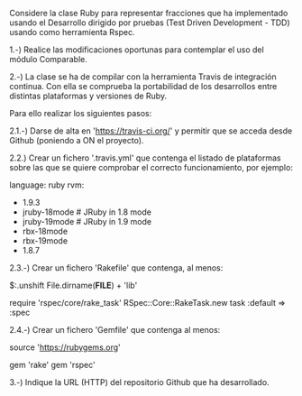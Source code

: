 Considere la clase Ruby para representar fracciones que ha implementado usando el Desarrollo dirigido por pruebas (Test Driven Development - TDD) usando como herramienta Rspec. 

1.-) Realice las modificaciones oportunas para contemplar el uso del módulo Comparable.

2.-) La clase se ha de compilar con la herramienta Travis de integración continua. Con ella se comprueba la portabilidad de los desarrollos entre distintas plataformas y versiones de Ruby.

Para ello realizar los siguientes pasos:

2.1.-) Darse de alta en 'https://travis-ci.org/' y permitir que se acceda desde Github (poniendo a ON el proyecto).

2.2.) Crear un fichero '.travis.yml' que contenga el listado de plataformas sobre las que se quiere comprobar el correcto funcionamiento, por ejemplo:

language: ruby
rvm:
  - 1.9.3
  - jruby-18mode # JRuby in 1.8 mode
  - jruby-19mode # JRuby in 1.9 mode
  - rbx-18mode
  - rbx-19mode
  - 1.8.7

2.3.-) Crear un fichero 'Rakefile' que contenga, al menos:

$:.unshift File.dirname(__FILE__) + 'lib'

require 'rspec/core/rake_task'
RSpec::Core::RakeTask.new
task :default => :spec

2.4.-) Crear un fichero 'Gemfile' que contenga al menos:

source 'https://rubygems.org'

gem 'rake'
gem 'rspec'

3.-) Indique la URL (HTTP) del repositorio Github que ha desarrollado.
